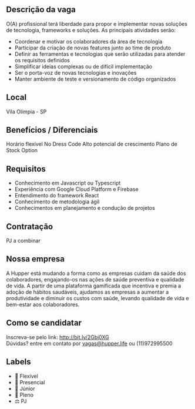 ## Descrição da vaga

O(A) profissional terá liberdade para propor e implementar novas soluções de tecnologia, frameworks e soluções. As principais atividades serão:

- Coordenar e motivar os colaboradores da área de tecnologia
- Participar da criação de novas features junto ao time de produto
- Definir as ferramentas e tecnologias que serão utilizadas para atender os requisitos definidos
- Simplificar ideias complexas ou de difícil implementação
- Ser o porta-voz de novas tecnologias e inovações
- Manter ambiente de teste e versionamento de código organizados

## Local
Vila Olímpia - SP

## Benefícios / Diferenciais

Horário flexível
No Dress Code
Alto potencial de crescimento
Plano de Stock Option

## Requisitos

- Conhecimento em Javascript ou Typescript
- Experiência com Google Cloud Platform e Firebase
- Entendimento do framework React
- Conhecimento de metodologia ágil
- Conhecimentos em planejamento e condução de projetos

## Contratação
PJ a combinar

## Nossa empresa
A Hupper está mudando a forma como as empresas cuidam da saúde dos colaboradores, engajando-os nas ações de saúde preventiva e qualidade de vida. A partir de uma plataforma gamificada que incentiva e premia a adoção de hábitos saudáveis, ajudamos as empresas a aumentar a produtividade e diminuir os custos com saúde, levando qualidade de vida e bem-estar aos colaboradores.

## Como se candidatar
Inscreva-se pelo link: http://bit.ly/2Gbj0XG
<br>Dúvidas? entre em contato por vagas@hupper.life ou (11)972995500

## Labels
- 🏢 Flexível
- 🏢 Presencial
- 👨 Júnior
- 👨 Pleno
- ⚖️ PJ